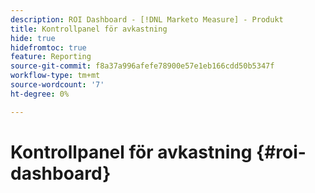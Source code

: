 ```yaml
---
description: ROI Dashboard - [!DNL Marketo Measure] - Produkt
title: Kontrollpanel för avkastning
hide: true
hidefromtoc: true
feature: Reporting
source-git-commit: f8a37a996afefe78900e57e1eb166cdd50b5347f
workflow-type: tm+mt
source-wordcount: '7'
ht-degree: 0%

---
```


# Kontrollpanel för avkastning {#roi-dashboard}
